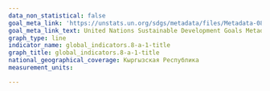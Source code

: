 ```yaml
---
data_non_statistical: false
goal_meta_link: 'https://unstats.un.org/sdgs/metadata/files/Metadata-08-0A-01.pdf '
goal_meta_link_text: United Nations Sustainable Development Goals Metadata (PDF 208 KB)
graph_type: line
indicator_name: global_indicators.8-a-1-title
graph_title: global_indicators.8-a-1-title
national_geographical_coverage: Кыргызская Республика
measurement_units: 

---
```

